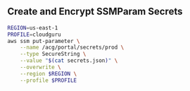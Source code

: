 
## Create and Encrypt SSMParam Secrets
```bash
REGION=us-east-1
PROFILE=cloudguru
aws ssm put-parameter \
    --name /acg/portal/secrets/prod \
    --type SecureString \
    --value "$(cat secrets.json)" \
    --overwrite \
    --region $REGION \
    --profile $PROFILE
```
